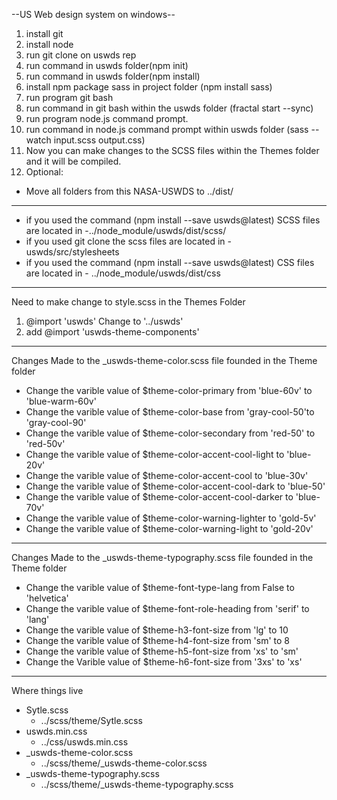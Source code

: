 --US Web design system on windows--
1. install git
2. install node
3. run git clone on uswds rep 
4. run command in uswds folder(npm init)
5. run command in uswds folder(npm install)
6. install npm package sass in project folder (npm install sass)
7. run program git bash 
8. run command in git bash within the uswds folder (fractal start --sync)
9. run program node.js command prompt.
10. run command in node.js command prompt within uswds folder (sass --watch input.scss output.css) 
11. Now you can make changes to the SCSS files within the Themes folder and it will be compiled.
12. Optional: 
* Move all folders from this NASA-USWDS to ../dist/ 
----------------------------------------------------------------------------------------------------------------------------------
* if you used the command (npm install --save uswds@latest) SCSS files are located in -../node_module/uswds/dist/scss/
* if you used git clone the scss files are located in - uswds/src/stylesheets
* if you used the command (npm install --save uswds@latest) CSS files are located in - ../node_module/uswds/dist/css
----------------------------------------------------------------------------------------------------------------------------------
Need to make change to style.scss in the Themes Folder
  1. @import 'uswds' Change  to '../uswds'
  2. add @import 'uswds-theme-components'
----------------------------------------------------------------------------------------------------------------------------------
Changes Made to the _uswds-theme-color.scss file founded in the Theme folder
* Change the varible value of $theme-color-primary from 'blue-60v' to 'blue-warm-60v'
* Change the varible value of $theme-color-base from 'gray-cool-50'to 'gray-cool-90'
* Change the varible value of $theme-color-secondary from 'red-50' to 'red-50v'
* Change the varible value of $theme-color-accent-cool-light to 'blue-20v'
* Change the varible value of $theme-color-accent-cool to 'blue-30v'
* Change the varible value of $theme-color-accent-cool-dark to 'blue-50'
* Change the varible value of $theme-color-accent-cool-darker to 'blue-70v'
* Change the varible value of $theme-color-warning-lighter to 'gold-5v'
* Change the varible value of $theme-color-warning-light to 'gold-20v'
------------------------------------------------------------------------------------------------------------------------------------------
Changes Made to the _uswds-theme-typography.scss file founded in the Theme folder
 * Change the varible value of $theme-font-type-lang from False to 'helvetica'
 * Change the varible value of $theme-font-role-heading from 'serif' to 'lang'
 * Change the varible value of $theme-h3-font-size from 'lg' to  10
 * Change the varible value of $theme-h4-font-size from 'sm' to  8
 * Change the varible value of $theme-h5-font-size from 'xs' to  'sm'
 * Change the Varible value of $theme-h6-font-size from '3xs' to 'xs'
 
 ---------------------------------------------------------------------------------------------------------------------------------------
 Where things live
* Sytle.scss
  * ../scss/theme/Sytle.scss
* uswds.min.css
  * ../css/uswds.min.css
* _uswds-theme-color.scss
  * ../scss/theme/_uswds-theme-color.scss
* _uswds-theme-typography.scss
  * ../scss/theme/_uswds-theme-typography.scss
  
